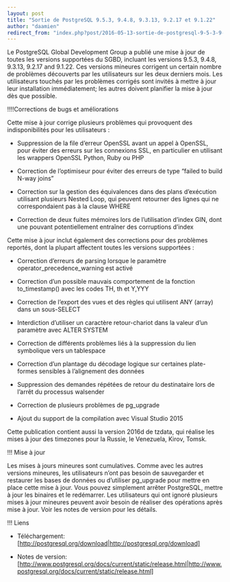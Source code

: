 ```yaml
---
layout: post
title: "Sortie de PostgreSQL 9.5.3, 9.4.8, 9.3.13, 9.2.17 et 9.1.22"
author: "daamien"
redirect_from: "index.php?post/2016-05-13-sortie-de-postgresql-9-5-3-9-4-8-9-3-13-9-2-17-et-9-1-22 "
---
```





<!--more-->


Le PostgreSQL Global Development Group a publié une mise à jour de toutes les versions supportées du SGBD, incluant les versions 9.5.3, 9.4.8, 9.3.13, 9.2.17 and 9.1.22. Ces versions mineures corrigent un certain nombre de problèmes découverts par les utilisateurs sur les deux derniers mois. Les utilisateurs touchés par les problèmes corrigés sont invités à mettre à jour leur installation immédiatement; les autres doivent planifier la mise à jour dès que possible.



!!!!Corrections de bugs et améliorations



Cette mise à jour corrige plusieurs problèmes qui provoquent des indisponibilités pour les utilisateurs :



* Suppression de la file d’erreur OpenSSL avant un appel à OpenSSL, pour éviter des erreurs sur les connexions SSL, en particulier en utilisant les wrappers OpenSSL Python, Ruby ou PHP

* Correction de l’optimiseur pour éviter des erreurs de type “failed to build N-way joins”

* Correction sur la gestion des équivalences dans des plans d’exécution utilisant plusieurs Nested Loop, qui peuvent retourner des lignes qui ne correspondaient pas à la clause WHERE

* Correction de deux fuites mémoires lors de l’utilisation d’index GIN, dont une pouvant potentiellement entraîner des corruptions d’index



Cette mise à jour inclut également des corrections pour des problèmes reportés, dont la plupart affectent toutes les versions supportées :



* Correction d’erreurs de parsing lorsque le paramètre operator_precedence_warning est activé

* Correction d’un possible mauvais comportement de la fonction to_timestamp() avec les codes TH, th et Y,YYY

* Correction de l’export des vues et des règles qui utilisent ANY (array) dans un sous-SELECT

* Interdiction d’utiliser un caractère retour-chariot dans la valeur d’un paramètre avec ALTER SYSTEM

* Correction de différents problèmes liés à la suppression du lien symbolique vers un tablespace

* Correction d’un plantage du décodage logique sur certaines plate-formes sensibles à l’alignement des données

* Suppression des demandes répétées de retour du destinataire lors de l’arrêt du processus walsender

* Correction de plusieurs problèmes de pg_upgrade

* Ajout du support de la compilation avec Visual Studio 2015



Cette publication contient aussi la version 2016d de tzdata, qui réalise les mises à jour des timezones pour la Russie, le Venezuela, Kirov, Tomsk.



!!! Mise à jour



Les mises à jours mineures sont cumulatives. Comme avec les autres versions mineures, les utilisateurs n’ont pas besoin de sauvegarder et restaurer les bases de données ou d’utiliser pg_upgrade pour mettre en place cette mise à jour. Vous pouvez simplement arrêter PostgreSQL, mettre à jour les binaires et le redémarrer. Les utilisateurs qui ont ignoré plusieurs mises à jour mineures peuvent avoir besoin de réaliser des opérations après mise à jour. Voir les notes de version pour les détails.



!!! Liens



* Téléchargement: [http://postgresql.org/download|http://postgresql.org/download]

* Notes de version: [http://www.postgresql.org/docs/current/static/release.html|http://www.postgresql.org/docs/current/static/release.html]
